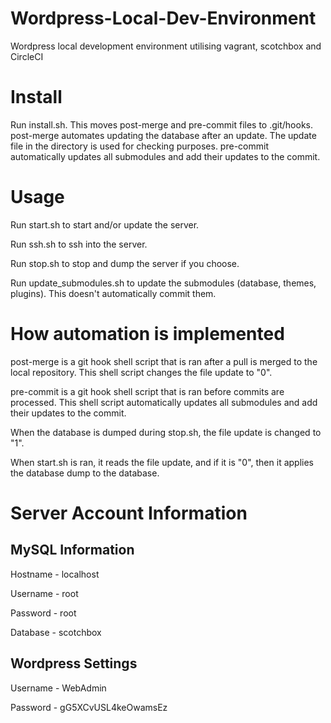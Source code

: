 # Wordpress-Local-Dev-Environment
Wordpress local development environment utilising vagrant, scotchbox and CircleCI

# Install
Run install.sh. This moves post-merge and pre-commit files to .git/hooks.
post-merge automates updating the database after an update. The update file in the directory is used for checking purposes.
pre-commit automatically updates all submodules and add their updates to the commit.

# Usage

Run start.sh to start and/or update the server.

Run ssh.sh to ssh into the server.

Run stop.sh to stop and dump the server if you choose.

Run update_submodules.sh to update the submodules (database, themes, plugins). This doesn't automatically commit them.

# How automation is implemented
post-merge is a git hook shell script that is ran after a pull is merged to the local repository. This shell script changes the file update to "0".

pre-commit is a git hook shell script that is ran before commits are processed. This shell script automatically updates all submodules and add their updates to the commit.

When the database is dumped during stop.sh, the file update is changed to "1".

When start.sh is ran, it reads the file update, and if it is "0", then it applies the database dump to the database.

# Server Account Information

## MySQL Information
Hostname - localhost

Username - root

Password - root

Database - scotchbox

## Wordpress Settings
Username - WebAdmin

Password - gG5XCvUSL4keOwamsEz
